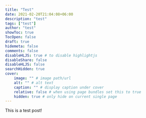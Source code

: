 ```yaml
---
title: "Test"
date: 2021-02-20T21:04:08+06:00
description: "test"
tags: ["test"]
author: "test"
showToc: true
TocOpen: false
draft: true
hidemeta: false
comments: false
disableHLJS: true # to disable highlightjs
disableShare: false
disableHLJS: false
searchHidden: true
cover:
    image: "" # image path/url
    alt: "" # alt text
    caption: "" # display caption under cover
    relative: false # when using page bundles set this to true
    hidden: true # only hide on current single page
---
```


This is a test post!
